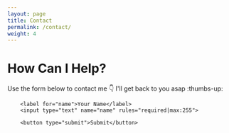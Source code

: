 ```yaml
---
layout: page
title: Contact
permalink: /contact/
weight: 4
---
```



# **How Can I Help?**

Use the form below to contact me :point_down: I'll get back to you asap :thumbs-up:

<div class="kwes-form">

<form id="my-form" class="form-control" action="https://kwes.io/api/foreign/forms/fYM1GOwj98Q6Pa95Ch0B" method="POST">
		
        <label for="name">Your Name</label>
        <input type="text" name="name" rules="required|max:255">

        <button type="submit">Submit</button>  
</form>
</div>

<!-- Place this script at the end of the body tag -->

<script>
  window.addEventListener("DOMContentLoaded", function() {

    // get the form elements defined in your form HTML above
    
    var form = document.getElementById("my-form");
    var button = document.getElementById("my-form-button");
    var status = document.getElementById("my-form-status");

    // Success and Error functions for after the form is submitted
    
    function success() {
      form.reset();
      button.style = "display: none ";
      status.innerHTML = "Thanks!";
    }

    function error() {
      status.innerHTML = "Oops! There was a problem.";
    }

    // handle the form submission event

    form.addEventListener("submit", function(ev) {
      ev.preventDefault();
      var data = new FormData(form);
      ajax(form.method, form.action, data, success, error);
    });
  });
  
  // helper function for sending an AJAX request

  function ajax(method, url, data, success, error) {
    var xhr = new XMLHttpRequest();
    xhr.open(method, url);
    xhr.setRequestHeader("Accept", "application/json");
    xhr.onreadystatechange = function() {
      if (xhr.readyState !== XMLHttpRequest.DONE) return;
      if (xhr.status === 200) {
        success(xhr.response, xhr.responseType);
      } else {
        error(xhr.status, xhr.response, xhr.responseType);
      }
    };
    xhr.send(data);
  }
</script>